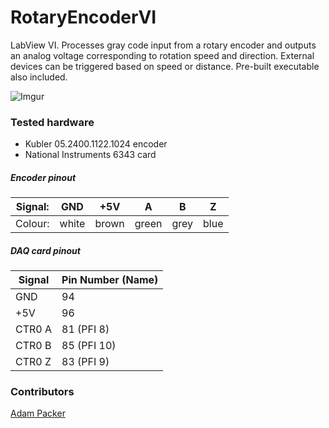 # RotaryEncoderVI

LabView VI. Processes gray code input from a rotary encoder and outputs an analog voltage corresponding to rotation speed and direction. External devices can be triggered based on speed or distance.
Pre-built executable also included.

![Imgur](http://i.imgur.com/cnR4giW.png)

### Tested hardware
* Kubler 05.2400.1122.1024 encoder
* National Instruments 6343 card

##### Encoder pinout
Signal: | GND | +5V | A | B | Z
--- | --- | --- | --- | --- | ---
Colour: | white | brown | green | grey | blue
##### DAQ card pinout
Signal | Pin Number (Name) 
--- | ---
GND | 94
+5V | 96 
CTR0 A | 81 (PFI 8) 
CTR0 B | 85 (PFI 10) 
CTR0 Z | 83 (PFI 9) 

### Contributors
[Adam Packer](https://github.com/apacker83/PackIO)

